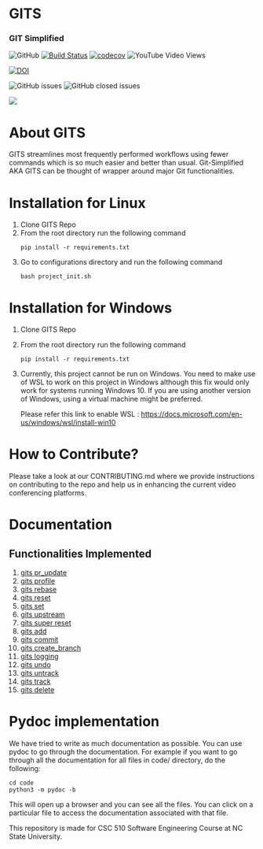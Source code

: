 
# GITS 
### GIT Simplified

![GitHub](https://img.shields.io/github/license/harshitpatel96/GITS)
[![Build Status](https://travis-ci.com/harshitpatel96/GITS.svg?branch=master)](https://travis-ci.com/harshitpatel96/GITS)
[![codecov](https://codecov.io/gh/harshitpatel96/GITS/branch/master/graph/badge.svg?token=G6RG52G2YO)](undefined)
![YouTube Video Views](https://img.shields.io/youtube/views/6Y8_RQecnZ8?style=social)

[![DOI](https://zenodo.org/badge/295480790.svg)](https://zenodo.org/badge/latestdoi/295480790)

![GitHub issues](https://img.shields.io/github/issues/harshitpatel96/GITS)
![GitHub closed issues](https://img.shields.io/github/issues-closed/harshitpatel96/GITS)

[![](https://img.youtube.com/vi/6Y8_RQecnZ8/hqdefault.jpg)](https://youtu.be/6Y8_RQecnZ8 "GITS demo")

# About GITS
GITS streamlines most frequently performed workflows using fewer commands which is so much easier and better than usual.
Git-Simplified AKA GITS can be thought of wrapper around major Git functionalities.

# Installation for Linux
1. Clone GITS Repo
2. From the root directory run the following command
    ```
    pip install -r requirements.txt
    ```
3. Go to configurations directory and run the following command
    ```
    bash project_init.sh
    ```
   
# Installation for Windows
1. Clone GITS Repo
2. From the root directory run the following command
    ```
    pip install -r requirements.txt
    ```
3. Currently, this project cannot be run on Windows. You need to make use of WSL to work on this project in Windows 
although this fix would only work for systems running Windows 10. If you are using another version of Windows, using a 
virtual machine might be preferred.

    Please refer this link to enable WSL : https://docs.microsoft.com/en-us/windows/wsl/install-win10

# How to Contribute?
Please take a look at our CONTRIBUTING.md where we provide instructions on contributing to the repo and help us in enhancing the current video conferencing platforms.

# Documentation

## Functionalities Implemented
1. [gits pr_update](https://github.com/harshitpatel96/GITS/blob/master/docs/pr_update.md)
2. [gits profile](https://github.com/harshitpatel96/GITS/blob/master/docs/profile.md)
3. [gits rebase](https://github.com/harshitpatel96/GITS/blob/master/docs/rebase.md)
4. [gits reset](https://github.com/harshitpatel96/GITS/blob/master/docs/reset.md)
5. [gits set](https://github.com/harshitpatel96/GITS/blob/master/docs/set.md)
6. [gits upstream](https://github.com/harshitpatel96/GITS/blob/master/docs/upstream.md)
7. [gits super reset](https://github.com/harshitpatel96/GITS/blob/master/docs/super_reset.md)
8. [gits add](https://github.com/harshitpatel96/GITS/blob/master/docs/add.md)
9. [gits commit](https://github.com/harshitpatel96/GITS/blob/master/docs/commit.md)
10. [gits create_branch](https://github.com/harshitpatel96/GITS/blob/master/docs/create_branch.md)
11. [gits logging](https://github.com/harshitpatel96/GITS/blob/master/docs/logging.md)
12. [gits undo](https://github.com/harshitpatel96/GITS/blob/master/docs/undo.md)
13. [gits untrack](https://github.com/harshitpatel96/GITS/blob/master/docs/untrack.md)
14. [gits track](https://github.com/harshitpatel96/GITS/blob/master/docs/track.md)
15. [gits delete](https://github.com/harshitpatel96/GITS/blob/master/docs/delete.md)

# Pydoc implementation
We have tried to write as much documentation as possible. You can use pydoc to go through the documentation. 
For example if you want to go through all the documentation for all files in code/ directory, do the following: 

`cd code`<br>
`python3 -m pydoc -b `

This will open up a browser and you can see all the files. You can click on a particular file to access the 
documentation associated with that file.

This repository is made for CSC 510 Software Engineering Course at NC State University.


